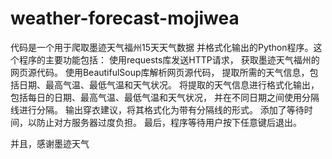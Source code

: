 # weather-forecast-mojiwea

代码是一个用于爬取墨迹天气福州15天天气数据
并格式化输出的Python程序。这个程序的主要功能包括：
使用requests库发送HTTP请求，
获取墨迹天气福州的网页源代码。
使用BeautifulSoup库解析网页源代码，
提取所需的天气信息，包括日期、最高气温、最低气温和天气状况。
将提取的天气信息进行格式化输出，
包括每日的日期、最高气温、最低气温和天气状况，
并在不同日期之间使用分隔线进行分隔。
输出穿衣建议，将其格式化为带有分隔线的形式。
添加了等待时间，以防止对方服务器过度负担。
最后，程序等待用户按下任意键后退出。

并且，感谢墨迹天气
